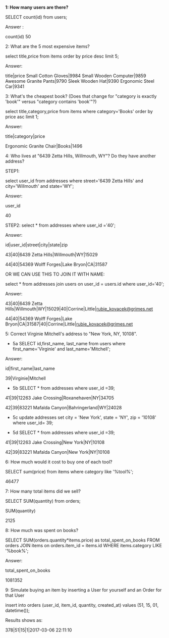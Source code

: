 **1: How many users are there?**

SELECT count(id) from users;

Answer :

count(id)
50

 2: What are the 5 most expensive items?

select title,price from items order by price desc limit 5;

Answer:

title|price
Small Cotton Gloves|9984
Small Wooden Computer|9859
Awesome Granite Pants|9790
Sleek Wooden Hat|9390
Ergonomic Steel Car|9341

 3: What's the cheapest book? (Does that change for "category is exactly 'book'" versus "category contains 'book'"?)

select title,category,price from items where category='Books' order by price asc limit 1;

Answer:

title|category|price

Ergonomic Granite Chair|Books|1496

4:  Who lives at "6439 Zetta Hills, Willmouth, WY"? Do they have another address?

STEP1: 

select user_id from addresses where street='6439 Zetta Hills' and city='Willmouth' and state='WY';

Answer:

user_id

40

STEP2: select * from addresses where user_id ='40';

Answer:

id|user_id|street|city|state|zip

43|40|6439 Zetta Hills|Willmouth|WY|15029

44|40|54369 Wolff Forges|Lake Bryon|CA|31587

OR WE CAN USE THIS TO JOIN IT WITH NAME:


select * from addresses join users on user_id = users.id where user_id='40';

Answer:

43|40|6439 Zetta Hills|Willmouth|WY|15029|40|Corrine|Little|rubie_kovacek@grimes.net

44|40|54369 Wolff Forges|Lake Bryon|CA|31587|40|Corrine|Little|rubie_kovacek@grimes.net

 5:  Correct Virginie Mitchell's address to "New York, NY, 10108".

*  5a SELECT id,first_name, last_name from users where first_name='Virginie' and last_name='Mitchell';

Answer:

id|first_name|last_name

39|Virginie|Mitchell

* 5b SELECT * from addresses where user_id =39;


41|39|12263 Jake Crossing|Roxanehaven|NY|34705

42|39|83221 Mafalda Canyon|Bahringerland|WY|24028

 * 5c update addresses set city = 'New York', state = 'NY', zip = '10108' where user_id= 39;


*  5d SELECT * from addresses where user_id =39;


41|39|12263 Jake Crossing|New York|NY|10108

42|39|83221 Mafalda Canyon|New York|NY|10108

6: How much would it cost to buy one of each tool?

SELECT sum(price) from items where category like '%tool%';

46477

7:  How many total items did we sell?

SELECT SUM(quantity) from orders;

SUM(quantity)

2125

8: How much was spent on books?

SELECT SUM(orders.quantity*items.price) as total_spent_on_books FROM orders JOIN items on orders.item_id = items.id WHERE items.category LIKE '%book%';

Answer:

total_spent_on_books

1081352

9:  Simulate buying an item by inserting a User for yourself and an Order for that User

insert into orders (user_id, item_id, quantity, created_at) values (51, 15, 01, datetime());

Results shows as:

378|51|15|1|2017-03-06 22:11:10